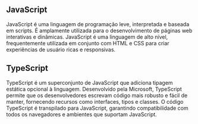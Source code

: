 ## JavaScript

JavaScript é uma linguagem de programação leve, interpretada e baseada em scripts. É amplamente utilizada para o desenvolvimento de páginas web interativas e dinâmicas. JavaScript é uma linguagem de alto nível, frequentemente utilizada em conjunto com HTML e CSS para criar experiências de usuário ricas e responsivas.

## TypeScript

TypeScript é um superconjunto de JavaScript que adiciona tipagem estática opcional à linguagem. Desenvolvido pela Microsoft, TypeScript permite que os desenvolvedores escrevam código mais robusto e fácil de manter, fornecendo recursos como interfaces, tipos e classes. O código TypeScript é transpilado para JavaScript, garantindo compatibilidade com todos os navegadores e ambientes que suportam JavaScript.